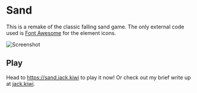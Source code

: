 # Sand

This is a remake of the classic falling sand game. The only external code used is [Font Awesome](https://fontawesome.com/) for the element icons.

![Screenshot](https://github.com/jackcruden/sand/blob/master/screenshot.gif?raw=true)

## Play

Head to https://sand.jack.kiwi to play it now! Or check out my brief write up at [jack.kiwi](https://jack.kiwi/projects/a-falling-sand-game).
